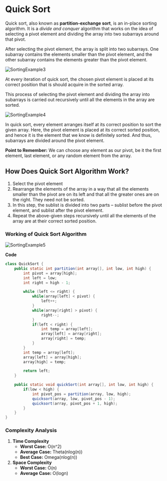 # Quick Sort
Quick sort, also known as **partition-exchange sort**, is an in-place sorting algorithm. It is a *divide and conquer* algorithm that works on the idea of selecting a pivot element and dividing the array into two subarrays around that pivot.

After selecting the pivot element, the array is split into two subarrays. One subarray contains the elements smaller than the pivot element, and the other subarray contains the elements greater than the pivot element.

![SortingExample3](../../../Images/sorting3.png)


At every iteration of quick sort, the chosen pivot element is placed at its correct position that is should acquire in the sorted array.

This process of selecting the pivot element and dividing the array into subarrays is carried out recursively until all the elements in the array are sorted.

![SortingExample4](../../../Images/sorting4.png)

In quick sort, every element arranges itself at its correct position to sort the given array. Here, the pivot element is placed at its correct sorted position, and hence it is the element that we know is definitely sorted. And thus, subarrays are divided around the pivot element.

**Point to Remember:** We can choose any element as our pivot, be it the first element, last element, or any random element from the array.

## How Does Quick Sort Algorithm Work?
1. Select the pivot element
2. Rearrange the elements of the array in a way that all the elements smaller than the pivot are on its left and that all the greater ones are on the right. They need not be sorted.
3. In this step, the sublist is divided into two parts – sublist before the pivot element, and sublist after the pivot element.
4. Repeat the above-given steps recursively until all the elements of the array are at their correct sorted position.

### Working of Quick Sort Algorithm
![SortingExample5](../../../Images/sorting5.png)

**Code** <br/>
```java
class QuickSort {
    public static int partition(int array[], int low, int high) {
        int pivot = array[high];
        int left = low;
        int right = high - 1;

        while (left <= right) {
            while(array[left] < pivot) {
                left++;
            }
            while(array[right] > pivot) {
                right--;
            }
            if(left < right) {
                int temp = array[left];
                array[left] = array[right];
                array[right] = temp;
            }
        }
        int temp = array[left];
        array[left] = array[high];
        array[high] = temp;

        return left;
    }

    public static void quickSort(int array[], int low, int high) {
        if(low < high) {
            int pivot_pos = partition(array, low, high);
            quicksort(array, low, pivot_pos - 1);
            quicksort(array, pivot_pos + 1, high);
        }
    }
}
```

### Complexity Analysis
1. **Time Complexity**
    - **Worst Case:** O(n^2)
    - **Average Case:** Theta(nlog(n))
    - **Best Case:** Omega(nlog(n))
2. **Space Complexity**
    - **Worst Case:** O(n)
    - **Average Case:** O(logn)